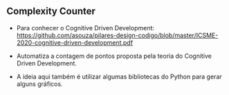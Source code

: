 ## Complexity Counter

- Para conhecer o Cognitive Driven Development: https://github.com/asouza/pilares-design-codigo/blob/master/ICSME-2020-cognitive-driven-development.pdf

- Automatiza a contagem de pontos proposta pela teoria do Cognitive Driven Development.

- A ideia aqui também é utilizar algumas bibliotecas do Python para gerar alguns gráficos.



